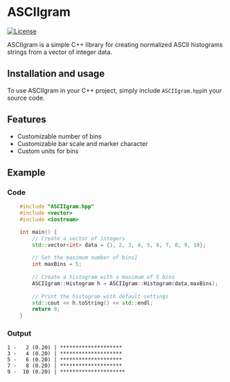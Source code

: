 # ASCIIgram

[![License](https://img.shields.io/badge/license-MIT-blue.svg)](https://opensource.org/licenses/MIT)

ASCIIgram is a simple C++ library for creating normalized ASCII histograms strings from a vector of integer data.

## Installation and usage

To use ASCIIgram in your C++ project, simply include `ASCIIgram.hpp`in your source code.

## Features 
* Customizable number of bins
* Customizable bar scale and marker character
* Custom units for bins

## Example
### Code
```cpp
    #include "ASCIIgram.hpp"
    #include <vector>
    #include <iostream>

    int main() {
        // Create a vector of integers
        std::vector<int> data = {1, 2, 3, 4, 5, 6, 7, 8, 9, 10};
        
        // Set the maximum number of bins1
        int maxBins = 5;
        
        // Create a histogram with a maximum of 5 bins
        ASCIIgram::Histogram h = ASCIIgram::Histogram(data,maxBins); 
        
        // Print the histogram with default settings
        std::cout << h.toString() << std::endl; 
        return 0;
    }
```

### Output
```
1 -   2 (0.20) | ********************
3 -   4 (0.20) | ********************
5 -   6 (0.20) | ********************
7 -   8 (0.20) | ********************
9 -  10 (0.20) | *********************
```



